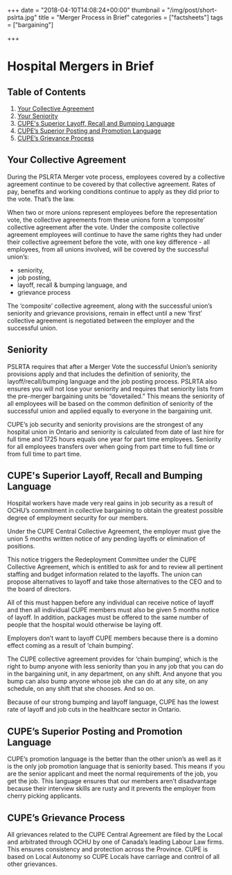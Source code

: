 +++
date = "2018-04-10T14:08:24+00:00"
thumbnail = "/img/post/short-pslrta.jpg"
title = "Merger Process in Brief"
categories = ["factsheets"]
tags = ["bargaining"]

+++


# Hospital Mergers in Brief

## Table of Contents

1. [Your Collective Agreement](#your-collective-agreement)
1. [Your Seniority](#seniority)
1. [CUPE's Superior Layoff, Recall and Bumping Language](#cupe-s-superior-layoff-recall-and-bumping-language)
1. [CUPE’s Superior Posting and Promotion Language](#cupe-s-superior-posting-and-promotion-language)
1. [CUPE’s Grievance Process](#cupe-s-grievance-process)




## Your Collective Agreement

During the PSLRTA Merger vote process, employees covered by a collective agreement continue to be covered by that collective agreement. Rates of pay, benefits and working conditions continue to apply as they did prior to the vote. That’s the law.

When two or more unions represent employees before the representation vote, the collective agreements from these unions form a ‘composite’ collective agreement after the vote. Under the composite collective agreement employees will continue to have the same rights they had under their collective agreement before the vote, with one key difference - all employees, from all unions involved, will be covered by the successful union’s:

-   seniority,
-   job posting,
-   layoff, recall & bumping language, and
-   grievance process

The ‘composite’ collective agreement, along with the successful union’s seniority and grievance provisions, remain in effect until a new ‘first’ collective agreement is negotiated between the employer and the successful union.

## Seniority

PSLRTA requires that after a Merger Vote the successful Union’s seniority provisions apply and that includes the definition of seniority, the layoff/recall/bumping language and the job posting process. PSLRTA also ensures you will not lose your seniority and requires that seniority lists from the pre-merger bargaining units be “dovetailed.” This means the seniority of all employees will be based on the common definition of seniority of the successful union and applied equally to everyone in the bargaining unit.

CUPE’s job security and seniority provisions are the strongest of any hospital union in Ontario and seniority is calculated from date of last hire for full time and 1725 hours equals one year for part time employees. Seniority for all employees transfers over when going from part time to full time or from full time to part time.

## CUPE's Superior Layoff, Recall and Bumping Language 

Hospital workers have made very real gains in job security as a result of OCHU’s commitment in collective bargaining to obtain the greatest possible degree of employment security for our members.

Under the CUPE Central Collective Agreement, the employer must give the union 5 months written notice of any pending layoffs or elimination of positions.

This notice triggers the Redeployment Committee under the CUPE Collective Agreement, which is entitled to ask for and to review all pertinent staffing and budget information related to the layoffs. The union can propose alternatives to layoff and take those alternatives to the CEO and to the board of directors.

All of this must happen before any individual can receive notice of layoff and then all individual CUPE members must also be given 5 months notice of layoff. In addition, packages must be offered to the same number of people that the hospital would otherwise be laying off.

Employers don’t want to layoff CUPE members because there is a domino effect coming as a result of ‘chain bumping’.

The CUPE collective agreement provides for ‘chain bumping’, which is the right to bump anyone with less seniority than you in any job that you can do in the bargaining unit, in any department, on any shift. And anyone that you bump can also bump anyone whose job she can do at any site, on any schedule, on any shift that she chooses. And so on.

Because of our strong bumping and layoff language, CUPE has the lowest rate of layoff and job cuts in the healthcare sector in Ontario.

##  CUPE’s Superior Posting and Promotion Language

CUPE’s promotion language is the better than the other union’s as well as it is the only job promotion language that is seniority based. This means if you are the senior applicant and meet the normal requirements of the job, you get the job. This language ensures that our members aren’t disadvantage because their interview skills are rusty and it prevents the employer from cherry picking applicants.

##  CUPE’s Grievance Process

All grievances related to the CUPE Central Agreement are filed by the Local and arbitrated through OCHU by one of Canada’s leading Labour Law firms. This ensures consistency and protection across the Province. CUPE is based on Local Autonomy so CUPE Locals have carriage and control of all other grievances.
